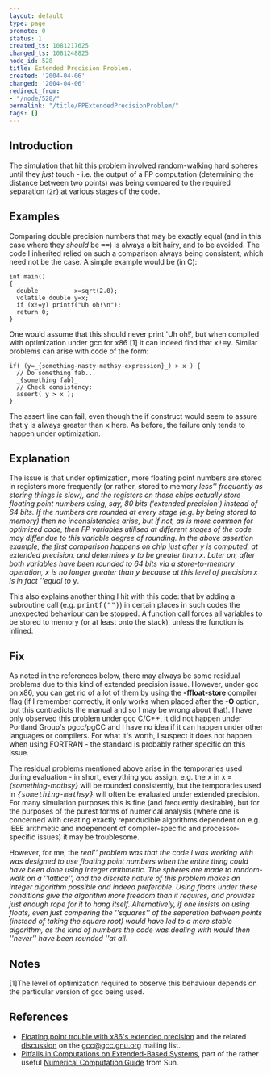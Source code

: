 ```yaml
---
layout: default
type: page
promote: 0
status: 1
created_ts: 1081217625
changed_ts: 1081248825
node_id: 528
title: Extended Precision Problem.
created: '2004-04-06'
changed: '2004-04-06'
redirect_from:
- "/node/528/"
permalink: "/title/FPExtendedPrecisionProblem/"
tags: []
---
```

## Introduction
The simulation that hit this problem involved random-walking hard spheres until they _just_ touch - i.e. the output of a FP computation (determining the distance between two points) was being compared to the required separation (`2r`) at various stages of the code.

## Examples
Comparing double precision numbers that may be exactly equal (and in this case where they _should_ be <tt>==</tt>) is always a bit hairy, and to be avoided.  The code I inherited relied on such a comparison always being consistent, which need not be the case.  A simple example would be (in C):

    int main()
    {
      double          x=sqrt(2.0);
      volatile double y=x;
      if (x!=y) printf("Uh oh!\n");
      return 0;
    }

One would assume that this should never print 'Uh oh!', but when compiled with optimization under gcc for x86 [1] it can indeed find that <tt>x!=y</tt>. Similar problems can arise with code of the form:

    if( (y=_{something-nasty-mathsy-expression}_) > x ) {
      // Do something fab...
      _{something fab}_
      // Check consistency:
      assert( y > x );
    }

The assert line can fail, even though the if construct would seem to assure that <tt>y</tt> is always greater than <tt>x</tt> here.  As before, the failure only tends to happen under optimization.

## Explanation
The issue is that under optimization, more floating point numbers are stored in registers more frequently (or rather, stored to memory _less'' frequently as storing things is slow), and the registers on these chips actually store floating point numbers using, say, 80 bits ('extended precision') instead of 64 bits.  If the numbers are rounded at every stage (e.g. by being stored to memory) then no inconsistencies arise, but if not, as is more common for optimized code, then FP variables utilised at different stages of the code may differ due to this variable degree of rounding.  In the above assertion example, the first comparison happens on chip just after <tt>y</tt> is computed, at extended precision, and determines <tt>y</tt> to be greater than <tt>x</tt>.  Later on, after both variables have been rounded to 64 bits via a store-to-memory operation, <tt>x</tt> is no longer greater than <tt>y</tt> because at this level of precision <tt>x</tt> is in fact ''equal to_ <tt>y</tt>.

This also explains another thing I hit with this code: that by adding a subroutine call (e.g. <tt>printf("")</tt>) in certain places in such codes the unexpected behaviour can be stopped.  A function call forces all variables to be stored to memory (or at least onto the stack), unless the function is inlined.

## Fix
As noted in the references below, there may always be some residual problems due to this kind of extended precision issue.  However, under gcc on x86, you can get rid of a lot of them by using the __-ffloat-store__ compiler flag (if I remember correctly, it only works when placed after the __-O__ option, but this contradicts the manual and so I may be wrong about that).  I have only observed this problem under gcc C/C++, it did not happen under Portland Group's pgcc/pgCC and I have no idea if it can happen under other languages or compilers.  For what it's worth, I suspect it does not happen when using FORTRAN - the standard is probably rather specific on this issue.

The residual problems mentioned above arise in the temporaries used during evaluation - in short, everything you assign, e.g. the <tt>x</tt> in 
    x = _{something-mathsy}_
will be rounded consistently, but the temporaries used in <tt>_{something-mathsy}_</tt> will often be evaluated under extended precision.  For many simulation purposes this is fine (and frequently desirable), but for the purposes of the purest forms of numerical analysis (where one is concerned with creating exactly reproducible algorithms dependent on e.g. IEEE arithmetic and independent of compiler-specific and processor-specific issues) it may be troublesome.

However, for me, the _real'' problem was that the code I was working with was designed to use floating point numbers when the entire thing could have been done using integer arithmetic.  The spheres are made to random-walk on a ''lattice'', and the discrete nature of this problem makes an integer algorithm possible and indeed preferable.  Using floats under these conditions give the algorithm more freedom than it requires, and provides just enough rope for it to hang itself.  Alternatively, if one insists on using floats, even just comparing the ''squares'' of the seperation between points (instead of taking the square root) would have led to a more stable algorithm, as the kind of numbers the code was dealing with would then ''never'' have been rounded ''at all_.

##  Notes
[1]The level of optimization required to observe this behaviour depends on the particular version of gcc being used.

## References
* <a href="http://gcc.gnu.org/ml/gcc/2003-08/msg01183.html">Floating point trouble with x86's extended precision</a> and the related <a href="http://gcc.gnu.org/ml/gcc/2003-08/threads.html#01230">discussion</a> on the gcc@gcc.gnu.org mailing list.
* <a href="http://www.litho.ucalgary.ca/opt/SPRO/common/ug/goldberg1.doc.html#3377">Pitfalls in Computations on Extended-Based Systems</a>, part of the rather useful <a href="http://www.litho.ucalgary.ca/opt/SPRO/common/ug/index.html">Numerical Computation Guide</a> from Sun.
